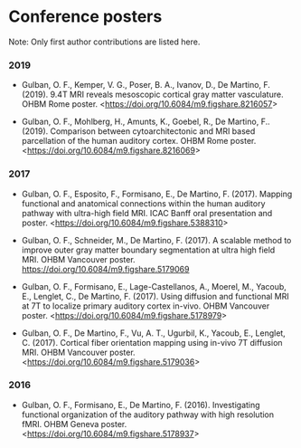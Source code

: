 # Conference posters
Note: Only first author contributions are listed here.
### 2019
- Gulban, O. F., Kemper, V. G., Poser, B. A., Ivanov, D., De Martino, F. (2019). 9.4T MRI reveals mesoscopic cortical gray matter vasculature. OHBM Rome poster. <<https://doi.org/10.6084/m9.figshare.8216057>>

- Gulban, O. F., Mohlberg, H., Amunts, K., Goebel, R., De Martino, F.. (2019). Comparison between cytoarchitectonic and MRI based parcellation of the human auditory cortex. OHBM Rome poster. <<https://doi.org/10.6084/m9.figshare.8216069>>

### 2017
- Gulban, O. F., Esposito, F., Formisano, E., De Martino, F. (2017). Mapping functional and anatomical connections within the human auditory pathway with ultra-high field MRI. ICAC Banff oral presentation and poster. <<https://doi.org/10.6084/m9.figshare.5388310>>

- Gulban, O. F., Schneider, M., De Martino, F. (2017). A scalable method to improve outer gray matter boundary segmentation at ultra high field MRI. OHBM Vancouver poster. https://doi.org/10.6084/m9.figshare.5179069

- Gulban, O. F., Formisano, E., Lage-Castellanos, A., Moerel, M., Yacoub, E., Lenglet, C., De Martino, F. (2017). Using diffusion and functional MRI at 7T to localize primary auditory cortex in-vivo. OHBM Vancouver poster. <<https://doi.org/10.6084/m9.figshare.5178979>>

- Gulban, O. F., De Martino, F., Vu, A. T., Ugurbil, K., Yacoub, E., Lenglet, C. (2017). Cortical fiber orientation mapping using in-vivo 7T diffusion MRI. OHBM Vancouver poster. <<https://doi.org/10.6084/m9.figshare.5179036>>

### 2016
- Gulban, O. F., Formisano, E., De Martino, F. (2016). Investigating functional organization of the auditory pathway with high resolution fMRI. OHBM Geneva poster. <<https://doi.org/10.6084/m9.figshare.5178937>>
